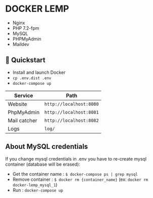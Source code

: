 # DOCKER LEMP
- Nginx
- PHP 7.2-fpm
- MySQL
- PHPMyAdmin
- Maildev

## :rocket: Quickstart 
- Install and launch Docker  
- `cp .env.dist .env`  
- `docker-compose up`

| Service      | Path                    |
| ------------ | ----------------------- |
| Website      | `http://localhost:8080` | 
| PhpMyAdmin   | `http://localhost:8081` |
| Mail catcher | `http://localhost:8082` |
| Logs         | `log/`                  |

## About MySQL credentials
If you change mysql credentials in .env you have to re-create mysql container (database will be erased):
- Get the container name : `$ docker-compose ps | grep mysql`
- Remove container : `$ docker rm {container_name}` (ex: `docker rm docker-lemp_mysql_1`)
- Run : `docker-compose up` 
